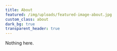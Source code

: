 ```yaml
---
title: About
featured: /img/uploads/featured-image-about.jpg
custom_class: about
dark_bg: true
transparent_header: true
---
```

Nothing here.
